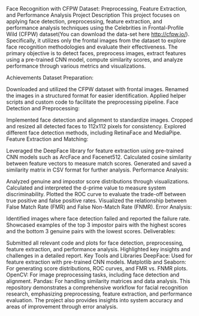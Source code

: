Face Recognition with CFPW Dataset: Preprocessing, Feature Extraction, and Performance Analysis
Project Description
This project focuses on applying face detection, preprocessing, feature extraction, and performance analysis techniques using the Celebrities in Frontal-Profile Wild (CFPW) dataset(You can download the data-set here http://cfpw.io/). Specifically, it utilizes only the frontal images from the dataset to explore face recognition methodologies and evaluate their effectiveness. The primary objective is to detect faces, preprocess images, extract features using a pre-trained CNN model, compute similarity scores, and analyze performance through various metrics and visualizations.

Achievements
Dataset Preparation:

Downloaded and utilized the CFPW dataset with frontal images.
Renamed the images in a structured format for easier identification.
Applied helper scripts and custom code to facilitate the preprocessing pipeline.
Face Detection and Preprocessing:

Implemented face detection and alignment to standardize images.
Cropped and resized all detected faces to 112x112 pixels for consistency.
Explored different face detection methods, including RetinaFace and MediaPipe.
Feature Extraction and Matching:

Leveraged the DeepFace library for feature extraction using pre-trained CNN models such as ArcFace and Facenet512.
Calculated cosine similarity between feature vectors to measure match scores.
Generated and saved a similarity matrix in CSV format for further analysis.
Performance Analysis:

Analyzed genuine and impostor score distributions through visualizations.
Calculated and interpreted the d-prime value to measure system discriminability.
Plotted the ROC curve to evaluate the trade-off between true positive and false positive rates.
Visualized the relationship between False Match Rate (FMR) and False Non-Match Rate (FNMR).
Error Analysis:

Identified images where face detection failed and reported the failure rate.
Showcased examples of the top 3 impostor pairs with the highest scores and the bottom 3 genuine pairs with the lowest scores.
Deliverables:

Submitted all relevant code and plots for face detection, preprocessing, feature extraction, and performance analysis.
Highlighted key insights and challenges in a detailed report.
Key Tools and Libraries
DeepFace: Used for feature extraction with pre-trained CNN models.
Matplotlib and Seaborn: For generating score distributions, ROC curves, and FMR vs. FNMR plots.
OpenCV: For image preprocessing tasks, including face detection and alignment.
Pandas: For handling similarity matrices and data analysis.
This repository demonstrates a comprehensive workflow for facial recognition research, emphasizing preprocessing, feature extraction, and performance evaluation. The project also provides insights into system accuracy and areas of improvement through error analysis.
